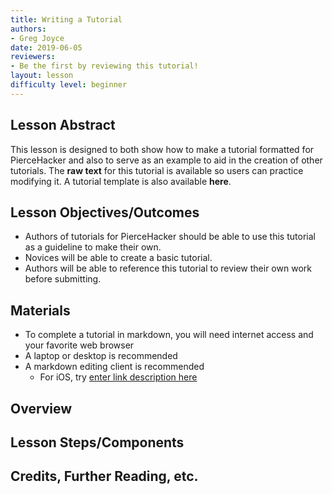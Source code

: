 ```yaml
---
title: Writing a Tutorial
authors:
- Greg Joyce
date: 2019-06-05
reviewers:
- Be the first by reviewing this tutorial!
layout: lesson
difficulty level: beginner
---
```


## Lesson Abstract
This lesson is designed to both show how to make a tutorial formatted for PierceHacker and also to serve as an example to aid in the creation of other tutorials. The **raw text** for this tutorial is available so users can practice modifying it. A tutorial template is also available **here**.

## Lesson Objectives/Outcomes
* Authors of tutorials for PierceHacker should be able to use this tutorial as a guideline to make their own. 
* Novices will be able to create a basic tutorial.
* Authors will be able to reference this tutorial to review their own work before submitting.

## Materials
* To complete a tutorial in markdown, you will need internet access and your favorite web browser
* A laptop or desktop is recommended
* A markdown editing client is recommended
	- For iOS, try [enter link description here](https://macdown.uranusjr.com)
## Overview

## Lesson Steps/Components

## Credits, Further Reading, etc.
<!--stackedit_data:
eyJoaXN0b3J5IjpbLTE5ODcxNzYyNDEsLTEyMTUzMDAzOTEsLT
U0NzQ4Njk5NywxOTMwMTIxNzY0XX0=
-->